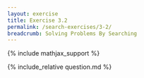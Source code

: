 ```yaml
---
layout: exercise
title: Exercise 3.2
permalink: /search-exercises/3-2/
breadcrumb: Solving Problems By Searching
---
```


{% include mathjax_support %}

<div><i class="arrow-up" data-chapter="search-exercises" data-exercise="ex_2" data-rating="0"></i></div>
{% include_relative question.md %}
